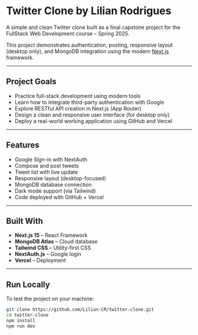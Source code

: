 # Twitter Clone by Lilian Rodrigues

A simple and clean Twitter clone built as a final capstone project for the FullStack Web Development course – Spring 2025.  

This project demonstrates authentication, posting, responsive layout (desktop only), and MongoDB integration using the modern [Next.js](https://nextjs.org/) framework.

---

## Project Goals

- Practice full-stack development using modern tools
- Learn how to integrate third-party authentication with Google
- Explore RESTful API creation in Next.js (App Router)
- Design a clean and responsive user interface (for desktop only)
- Deploy a real-world working application using GitHub and Vercel

---

## Features

- Google Sign-in with NextAuth
- Compose and post tweets
- Tweet list with live update
- Responsive layout (desktop-focused)
- MongoDB database connection
- Dark mode support (via Tailwind)
- Code deployed with GitHub + Vercel

---

## Built With

- **Next.js 15** – React Framework
- **MongoDB Atlas** – Cloud database
- **Tailwind CSS** – Utility-first CSS
- **NextAuth.js** – Google login
- **Vercel** – Deployment

---

## Run Locally

To test the project on your machine:

```bash
git clone https://github.com/Lilian-CR/twitter-clone.git
cd twitter-clone
npm install
npm run dev

